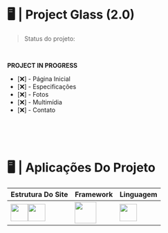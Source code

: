 # 🖥️ | Project Glass (2.0)
> Status do projeto:

<br>

**PROJECT IN PROGRESS**
* [❌] - Página Inicial
* [❌] - Especificações
* [❌] - Fotos
* [❌] - Multimídia
* [❌] - Contato

<br>
<br>
<br>

# 🖥️ | Aplicações Do Projeto
Estrutura Do Site | Framework | Linguagem
--- | --- | ---
<img height="40" src="https://cdn.jsdelivr.net/gh/devicons/devicon/icons/html5/html5-plain.svg"/><img height="40" src="https://cdn.jsdelivr.net/gh/devicons/devicon/icons/css3/css3-plain.svg"/> | <img height="50" src="https://cdn.jsdelivr.net/gh/devicons/devicon/icons/bootstrap/bootstrap-plain.svg"/> | <img height="40" src="https://cdn.jsdelivr.net/gh/devicons/devicon/icons/javascript/javascript-original.svg"/>



